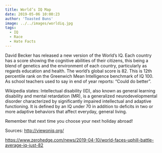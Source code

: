 ```yaml
---
title: World’s IQ Map
date: 2019-05-06 10:00:23
author: 'Toasted Buns'
image: ../../images/worldiq.jpg
tags:
  - IQ
  - Race
  - Hate Facts
---
```


David Becker has released a new version of the World’s IQ. Each country has a score showing the cognitive abilities of their citizens, this being a blend of genetics and the environment of each country, particularly as regards education and health. The world’s global score is 82. This is 12th percentile rank on the Greenwich Mean Intelligence benchmark of IQ 100. As school teachers used to say in end of year reports: “Could do better”.

Wikipedia states:
Intellectual disability (ID), also known as general learning disability and mental retardation (MR), is a generalized neurodevelopmental disorder characterized by significantly impaired intellectual and adaptive functioning. It is defined by an IQ under 70 in addition to deficits in two or more adaptive behaviors that affect everyday, general living.


Remember that next time you choose your next holiday abroad!


<script async src="//pagead2.googlesyndication.com/pagead/js/adsbygoogle.js"></script><ins class="adsbygoogle" style="display:block; text-align:center;"  data-ad-layout="in-article"  data-ad-format="fluid"  data-ad-client="ca-pub-2164900147810573"  data-ad-slot="8817307412"></ins><script>(adsbygoogle = window.adsbygoogle || []).push({});</script>

Sources:
http://viewoniq.org/

https://www.zerohedge.com/news/2019-04-10/world-faces-uphill-battle-average-iq-just-82
